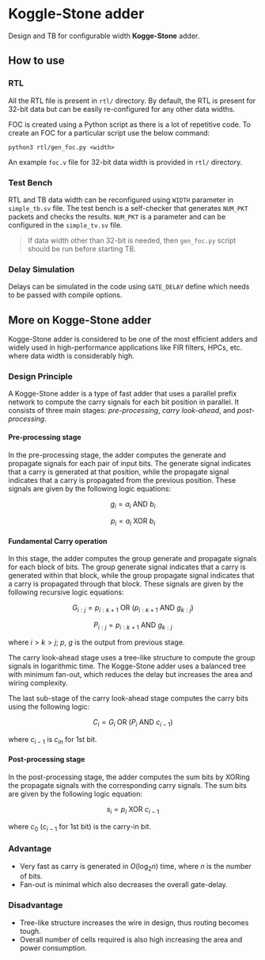 # Koggle-Stone adder

Design and TB for configurable width **Kogge-Stone** adder.

## How to use

### RTL

All the RTL file is present in `rtl/` directory. By default, the RTL is present for 32-bit data but can be easily re-configured for any other data widths.

FOC is created using a Python script as there is a lot of repetitive code. To create an FOC for a particular script use the below command:

```shell
python3 rtl/gen_foc.py <width>
```

An example `foc.v` file for 32-bit data width is provided in `rtl/` directory.

### Test Bench

RTL and TB data width can be reconfigured using `WIDTH` parameter in `simple_tb.sv` file. The test bench is a self-checker that generates `NUM_PKT` packets and checks the results. `NUM_PKT` is a parameter and can be configured in the `simple_tv.sv` file.

> If data width other than 32-bit is needed, then `gen_foc.py` script should be run before starting TB.

### Delay Simulation

Delays can be simulated in the code using `GATE_DELAY` define which needs to be passed with compile options.

## More on Kogge-Stone adder

Kogge-Stone adder is considered to be one of the most efficient adders and widely used in high-performance applications like FIR filters, HPCs, etc. where data width is considerably high.

### Design Principle

A Kogge-Stone adder is a type of fast adder that uses a parallel prefix network to compute the carry signals for each bit position in parallel. It consists of three main stages: _pre-processing_, _carry look-ahead_, and _post-processing_.

#### Pre-processing stage

In the pre-processing stage, the adder computes the generate and propagate signals for each pair of input bits. The generate signal indicates that a carry is generated at that position, while the propagate signal indicates that a carry is propagated from the previous position. These signals are given by the following logic equations:

$$
g_i = a_i \text { AND } b_i
$$

$$
p_i = a_i \text { XOR } b_i
$$

#### Fundamental Carry operation

In this stage, the adder computes the group generate and propagate signals for each block of bits. The group generate signal indicates that a carry is generated within that block, while the group propagate signal indicates that a carry is propagated through that block. These signals are given by the following recursive logic equations:

$$
G_{i:j} = p_{i:k+1} \text { OR } (p_{i:k+1} \text { AND } g_{k:j})
$$

$$
P_{i:j} = p_{i:k+1} \text { AND } g_{k:j}
$$

where $i > k > j$; $p,\ g$ is the output from previous stage.

The carry look-ahead stage uses a tree-like structure to compute the group signals in logarithmic time. The Kogge-Stone adder uses a balanced tree with minimum fan-out, which reduces the delay but increases the area and wiring complexity.

The last sub-stage of the carry look-ahead stage computes the carry bits using the following logic:

$$
C_i = G_i \text { OR } (P_i \text { AND } c_{i-1})
$$

where $c_{i-1}$ is $c_{in}$ for 1st bit.

#### Post-processing stage

In the post-processing stage, the adder computes the sum bits by XORing the propagate signals with the corresponding carry signals. The sum bits are given by the following logic equation:

$$
s_i = p_i \text { XOR } c_{i-1}
$$

where $c_0$ ($c_{i-1}$ for 1st bit) is the carry-in bit.

### Advantage

- Very fast as carry is generated in $O(\log_2 n)$ time, where $n$ is the number of bits.
- Fan-out is minimal which also decreases the overall gate-delay.

### Disadvantage

- Tree-like structure increases the wire in design, thus routing becomes tough.
- Overall number of cells required is also high increasing the area and power consumption.
